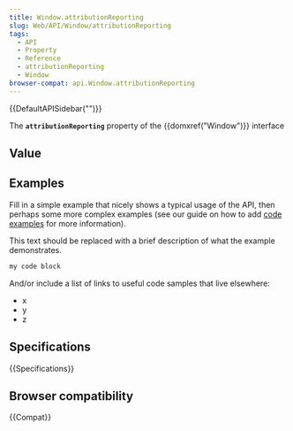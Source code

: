```yaml
---
title: Window.attributionReporting
slug: Web/API/Window/attributionReporting
tags:
  - API
  - Property
  - Reference
  - attributionReporting
  - Window
browser-compat: api.Window.attributionReporting
---
```

{{DefaultAPISidebar("")}}

The **`attributionReporting`** property of the {{domxref("Window")}} interface 

## Value



## Examples

Fill in a simple example that nicely shows a typical usage of the API, then perhaps some more complex examples (see our guide on how to add [code examples](/en-US/docs/MDN/Contribute/Structures/Code_examples) for more information).

This text should be replaced with a brief description of what the example demonstrates.

```js
my code block
```

And/or include a list of links to useful code samples that live elsewhere:

*   x
*   y
*   z

## Specifications

{{Specifications}}

## Browser compatibility

{{Compat}}


